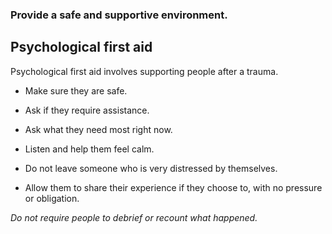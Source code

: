 [Title]: # (Help Others Cope)
[Order]: # (2)

### Provide a safe and supportive environment.

## Psychological first aid 

Psychological first aid involves supporting people after a trauma. 

*	Make sure they are safe. 

*   Ask if they require assistance. 

*   Ask what they need most right now.  

*   Listen and help them feel calm.

*	Do not leave someone who is very distressed by themselves.

*	Allow them to share their experience if they choose to, with no pressure or obligation.

_Do not require people to debrief or recount what happened._


